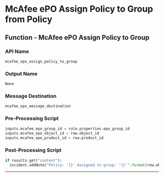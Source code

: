 <!--
    DO NOT MANUALLY EDIT THIS FILE
    THIS FILE IS AUTOMATICALLY GENERATED WITH resilient-sdk codegen
-->

# McAfee ePO Assign Policy to Group from Policy

## Function - McAfee ePO Assign Policy to Group

### API Name
`mcafee_epo_assign_policy_to_group`

### Output Name
`None`

### Message Destination
`mcafee_epo_message_destination`

### Pre-Processing Script
```python
inputs.mcafee_epo_group_id = rule.properties.epo_group_id
inputs.mcafee_epo_object_id = row.object_id
inputs.mcafee_epo_product_id = row.product_id
```

### Post-Processing Script
```python
if results.get("content"):
  incident.addNote("Policy: '{}' Assigned to group: '{}'".format(row.object_name, rule.properties.epo_group_id))
```

---

